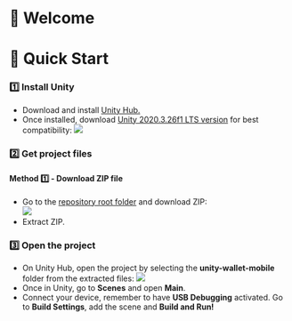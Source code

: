 <h1>👋 Welcome</h1>


<h1>🚀 Quick Start</h1>
<h3>1️⃣ Install Unity</h3>
<ul>
  <li>Download and install <a href="https://unity3d.com/get-unity/download">Unity Hub.</a></li>
  <li>Once installed, download <a href="https://unity3d.com/unity/qa/lts-releases?version=2020.3">Unity 2020.3.26f1 LTS version</a> for best compatibility:
    <img src="https://media.giphy.com/media/wkKpReLtV9qpnlquaf/giphy.gif"></li>
</ul>

<h3>2️⃣ Get project files</h3>
<h4>Method 1️⃣ - Download ZIP file<br></h4>
<ul>
  <li>Go to the <a href="https://github.com/MoralisWeb3/youtube-tutorials">repository root folder</a> and download ZIP:<br>
    <img src="https://media.giphy.com/media/zrBCILu3qUKjVdqjlx/giphy.gif"></li>
  <li>Extract ZIP.</li>
</ul>

<h3>3️⃣ Open the project</h3>
<ul>
  <li>On Unity Hub, open the project by selecting the <b>unity-wallet-mobile</b> folder from the extracted files:
    <img src="https://media.giphy.com/media/fXPHmFmA9udSxBYjgv/giphy.gif"></li>
  <li>Once in Unity, go to <b>Scenes</b> and open <b>Main</b>.</li>
  <li>Connect your device, remember to have <b>USB Debugging</b> activated. Go to <b>Build Settings</b>, add the scene and <b>Build and Run!</b></li>
</ul>
